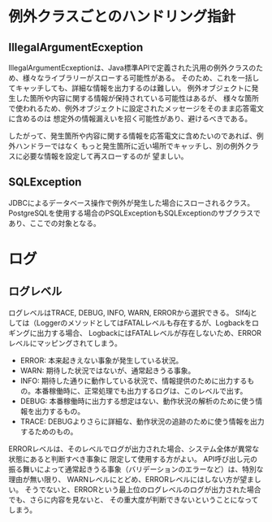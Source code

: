 
# 例外クラスごとのハンドリング指針

## IllegalArgumentEcxeption

IllegalArgumentEcxeptionは、Java標準APIで定義された汎用の例外クラスのため、様々なライブラリーがスローする可能性がある。
そのため、これを一括してキャッチしても、詳細な情報を出力するのは難しい。
例外オブジェクトに発生した箇所や内容に関する情報が保持されている可能性はあるが、
様々な箇所で使われるため、例外オブジェクトに設定されたメッセージをそのまま応答電文に含めるのは
想定外の情報漏えいを招く可能性があり、避けるべきである。

したがって、発生箇所や内容に関する情報を応答電文に含めたいのであれば、例外ハンドラーではなく
もっと発生箇所に近い場所でキャッチし、別の例外クラスに必要な情報を設定して再スローするのが
望ましい。

##  SQLException

JDBCによるデータベース操作で例外が発生した場合にスローされるクラス。
PostgreSQLを使用する場合のPSQLExceptionもSQLExceptionのサブクラスであり、ここでの対象となる。

# ログ

## ログレベル
ログレベルはTRACE, DEBUG, INFO, WARN, ERRORから選択できる。
Slf4jとしては（LoggerのメソッドとしてはFATALレベルも存在するが、Logbackをロギングに出力する場合、
LogbackにはFATALレベルが存在しないため、ERRORレベルにマッピングされてしまう。

- ERROR: 本来起きえない事象が発生している状況。
- WARN: 期待した状況ではないが、通常起きうる事象。
- INFO: 期待した通りに動作している状況で、情報提供のために出力するもの。本番稼働時に、正常処理でも出力するログは、このレベルで出す。
- DEBUG: 本番稼働時に出力する想定はない、動作状況の解析のために使う情報を出力するもの。
- TRACE: DEBUGよりさらに詳細な、動作状況の追跡のために使う情報を出力するためのもの。

ERRORレベルは、そのレベルでログが出力された場合、システム全体が異常な状態にあると判断すべき事象に
限定して使用する方がよい。
API呼び出し元の振る舞いによって通常起きうる事象（バリデーションのエラーなど）は、特別な理由が無い限り、
WARNレベルにとどめ、ERRORレベルにはしない方が望ましい。
そうでないと、ERRORという最上位のログレベルのログが出力された場合でも、さらに内容を見ないと、
その重大度が判断できないということになってしまう。

